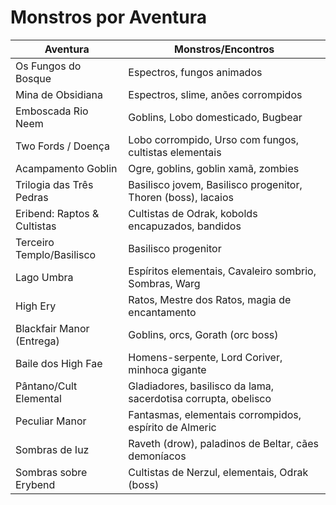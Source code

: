 # Monstros por Aventura

| Aventura                                  | Monstros/Encontros                                                  |
|--------------------------------------------|---------------------------------------------------------------------|
| Os Fungos do Bosque                       | Espectros, fungos animados                                          |
| Mina de Obsidiana                         | Espectros, slime, anões corrompidos                                 |
| Emboscada Rio Neem                        | Goblins, Lobo domesticado, Bugbear                                  |
| Two Fords / Doença                        | Lobo corrompido, Urso com fungos, cultistas elementais              |
| Acampamento Goblin                        | Ogre, goblins, goblin xamã, zombies                                 |
| Trilogia das Três Pedras                  | Basilisco jovem, Basilisco progenitor, Thoren (boss), lacaios       |
| Eribend: Raptos & Cultistas               | Cultistas de Odrak, kobolds encapuzados, bandidos                   |
| Terceiro Templo/Basilisco                 | Basilisco progenitor                                                |
| Lago Umbra                                | Espíritos elementais, Cavaleiro sombrio, Sombras, Warg              |
| High Ery                                  | Ratos, Mestre dos Ratos, magia de encantamento                      |
| Blackfair Manor (Entrega)                 | Goblins, orcs, Gorath (orc boss)                                    |
| Baile dos High Fae                        | Homens-serpente, Lord Coriver, minhoca gigante                      |
| Pântano/Cult Elemental                    | Gladiadores, basilisco da lama, sacerdotisa corrupta, obelisco      |
| Peculiar Manor                            | Fantasmas, elementais corrompidos, espírito de Almeric              |
| Sombras de Iuz                            | Raveth (drow), paladinos de Beltar, cães demoníacos                 |
| Sombras sobre Erybend                     | Cultistas de Nerzul, elementais, Odrak (boss)                       |























